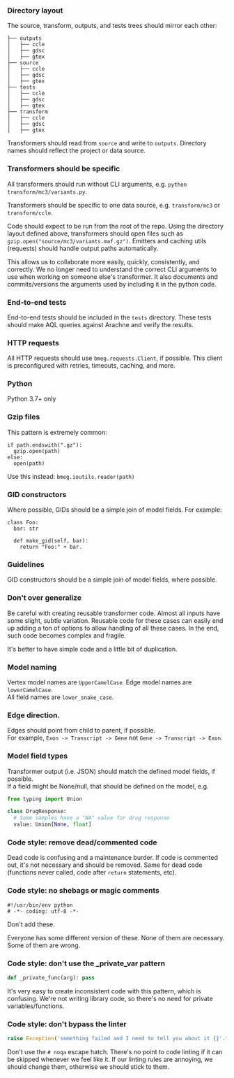 ### Directory layout

The source, transform, outputs, and tests trees should mirror each other:

```
├── outputs
│   ├── ccle
│   ├── gdsc
│   ├── gtex
├── source
│   ├── ccle
│   ├── gdsc
│   ├── gtex
├── tests
│   ├── ccle
│   ├── gdsc
│   ├── gtex
├── transform
│   ├── ccle
│   ├── gdsc
│   ├── gtex
```

Transformers should read from `source` and write to `outputs`. Directory names should reflect the project or data source.

### Transformers should be specific

All transformers should run without CLI arguments, e.g. `python transform/mc3/variants.py`.

Transformers should be specific to one data source, e.g. `transform/mc3` or `transform/ccle`.

Code should expect to be run from the root of the repo. Using the directory layout defined above, transformers should
open files such as `gzip.open("source/mc3/variants.maf.gz")`. Emitters and caching utils (requests) should handle
output paths automatically.

This allows us to collaborate more easily, quickly, consistently, and correctly. We no longer need to understand the correct
CLI arguments to use when working on someone else's transformer. It also documents and commits/versions the arguments
used by including it in the python code.

### End-to-end tests

End-to-end tests should be included in the `tests` directory. These tests should make AQL queries against Arachne
and verify the results.

### HTTP requests

All HTTP requests should use `bmeg.requests.Client`, if possible. This client is preconfigured with retries, timeouts,
caching, and more.

### Python

Python 3.7+ only

### Gzip files

This pattern is extremely common:
```
if path.endswith(".gz"):
  gzip.open(path)
else:
  open(path)
```

Use this instead: `bmeg.ioutils.reader(path)`

### GID constructors

Where possible, GIDs should be a simple join of model fields. For example:

```
class Foo:
  bar: str

  def make_gid(self, bar):
    return "Foo:" + bar.
```

### Guidelines

GID constructors should be a simple join of model fields, where possible.

### Don't over generalize

Be careful with creating reusable transformer code. Almost all inputs have some slight, subtle variation.
Reusable code for these cases can easily end up adding a ton of options to allow handling of all these cases.
In the end, such code becomes complex and fragile.

It's better to have simple code and a little bit of duplication.

### Model naming

Vertex model names are `UpperCamelCase`. Edge model names are `lowerCamelCase`.  
All field names are `lower_snake_case`.

### Edge direction.

Edges should point from child to parent, if possible.  
For example, `Exon -> Transcript -> Gene` not `Gene -> Transcript -> Exon`.

### Model field types

Transformer output (i.e. JSON) should match the defined model fields, if possible.  
If a field might be None/null, that should be defined on the model, e.g.

```python
from typing import Union

class DrugResponse:
  # Some samples have a "NA" value for drug response
  value: Union[None, float]
```

### Code style: remove dead/commented code

Dead code is confusing and a maintenance burder. If code is commented out, it's not necessary and should be removed.
Same for dead code (functions never called, code after `return` statements, etc).

### Code style: no shebags or magic comments

```
#!/usr/bin/env python
# -*- coding: utf-8 -*-
```

Don't add these.

Everyone has some different version of these. None of them are necessary. Some of them are wrong.

### Code style: don't use the _private_var pattern

```python
def _private_func(arg): pass
```

It's very easy to create inconsistent code with this pattern, which is confusing. We're not writing library code,
so there's no need for private variables/functions.

### Code style: don't bypass the linter

```python
raise Exception('something failed and I need to tell you about it {}'.format(var1))  # noqa
```

Don't use the `# noqa` escape hatch. There's no point to code linting if it can be skipped whenever we feel like it.
If our linting rules are annoying, we should change them, otherwise we should stick to them.
